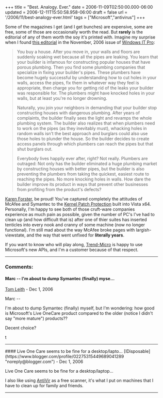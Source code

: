 +++
title = "Best. Analogy. Ever."
date = 2006-11-09T02:50:00.000-06:00
updated = 2006-12-11T15:50:58.958-06:00
draft = false
url = '/2006/11/best-analogy-ever.html'
tags = ["Microsoft","antivirus"]
+++

Some of the magazines I get (and I get bunches) are expensive, some are free, some of those are occasionally worth the read. But **rarely** is the editorial of any of them worth the soy it's printed with. Imagine my surprise when I found [this editorial](http://www.windowsitpro.com/Article/ArticleID/93785/93785.html "Fixing Microsoft's Leaky Pipes") in the November, 2006 issue of [Windows IT Pro](http://www.windowsitpro.com/ "Independant Microsoft developer information, kinda like MSDN used to be...."):

> You buy a house. After you move in, your walls and floors are suddenly soaking wet because all the pipes are leaking. You learn that your builder is infamous for constructing popular houses that have porous plumbing. Then you find some plumbing companies that specialize in fixing your builder's pipes. These plumbers have become hugely successful by understanding how to cut holes in your walls, access the pipes, fix them in whatever way they feel is appropriate, then charge you for getting rid of the leaks your builder was responsible for. The plumbers might have knocked holes in your walls, but at least you're no longer drowning.
> 
> Naturally, you join your neighbors in demanding that your builder stop constructing houses with dangerous plumbing. After years of complaints, the builder finally sees the light and revamps the whole plumbing system. The builder also realizes that when plumbers need to work on the pipes (as they inevitably must), whacking holes in random walls isn't the best approach and burglars could also use those holes to plunder the house. So the builder decides to create access panels through which plumbers can reach the pipes but that shut burglars out.
> 
> Everybody lives happily ever after, right? Not really. Plumbers are outraged: Not only has the builder eliminated a huge plumbing market by constructing houses with better pipes, but the builder is also preventing the plumbers from taking the quickest, easiest route to reaching the pipes. No more knocking holes in walls. How dare the builder improve its product in ways that prevent other businesses from profiting from the product's defects?

[Karen Forster](http://www.windowsitpro.com/authors/authorid/126/126.html), be proud! You've captured completely the attitudes of McAfee and Symantec to the [Kernel Patch Protection](http://www.microsoft.com/whdc/driver/kernel/64bitpatch_FAQ.mspx "protecting the homestead...") built into Vista x64. Personally, I'm happy to see both of those cruft-ware companies experience as much pain as possible, given the number of PC's I've had to clean up (and how difficult that is) after one of thier suites has inserted tenticles into every nook and cranny of some machine (now no longer functional). I'm still mad about the way McAfee broke pages with largish-viewstate, and the way that went unfixed for **literally years**.

If you want to know who will play along, [Trend-Micro](http://www.trendmicro.com/en/products/global/enterprise.htm "Doing things the right way...") is happy to use Microsoft's new APIs, and I'm a customer because of that respect.

---
### Comments:
#### Marc -- I'm about to dump Symantec (finally) myse...
[Tom Leith](https://www.blogger.com/profile/07787957132459123765 "noreply@blogger.com") - <time datetime="2006-12-18T18:32:00.000-06:00">Dec 1, 2006</time>

Marc --  
  
I'm about to dump Symantec (finally) myself, but I'm wondering: how good is Microsoft's Live OneCare product compared to the older (notice I didn't say "more mature") products??  
  
Decent choice?  
  
t
<hr />
#### Live One Care seems to be fine for a desktop/lapto...
[IDisposable](https://www.blogger.com/profile/02275315449689041289 "noreply@blogger.com") - <time datetime="2006-12-18T18:46:00.000-06:00">Dec 1, 2006</time>

Live One Care seems to be fine for a desktop/laptop...  
  
I also like using [AntiVir](http://www.free-av.com) as a free scanner, it's what I put on machines that I have to clean up for family and friends.
<hr />

